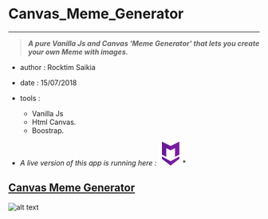 
 # **Canvas_Meme_Generator**
 
 ---

> *__A pure Vanilla Js and Canvas 'Meme Generator' that lets you create your own Meme with images.__*

- author : Rocktim Saikia

- date : 15/07/2018

- tools : 
  - Vanilla Js 
  - Html Canvas.
  - Boostrap.

- *A live version  of this app is running here : ![alt text](https://github.com/adam-p/markdown-here/raw/master/src/common/images/icon48.png "Logo Title Text 1")**

## [Canvas Meme Generator](https://rocktimsaikia.github.io/Canvas_Meme_Generator/)

![alt text](https://user-images.githubusercontent.com/33410545/42733531-4e315cde-8850-11e8-910a-f7be96cc9d4c.jpg)

